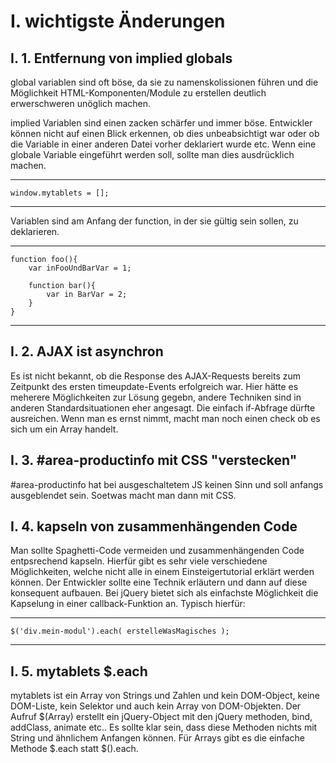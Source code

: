 I. wichtigste Änderungen
================================

I. 1. Entfernung von implied globals
------------------

global variablen sind oft böse, da sie zu namenskolissionen führen und die Möglichkeit HTML-Komponenten/Module zu erstellen deutlich erwerschweren unöglich machen.

implied Variablen sind einen zacken schärfer und immer böse. Entwickler können nicht auf einen Blick erkennen, ob dies unbeabsichtigt war oder ob die Variable in einer anderen Datei vorher deklariert wurde etc. Wenn eine globale Variable eingeführt werden soll, sollte man dies ausdrücklich machen.

---------------
	window.mytablets = [];
---------------

Variablen sind am Anfang der function, in der sie gültig sein sollen, zu deklarieren.

---------------
	function foo(){
		var inFooUndBarVar = 1;
		
		function bar(){
			var in BarVar = 2;
		}
	}
---------------



I. 2. AJAX ist asynchron
------------------

Es ist nicht bekannt, ob die Response des AJAX-Requests bereits zum Zeitpunkt des ersten timeupdate-Events erfolgreich war. Hier hätte es meherere Möglichkeiten zur Lösung gegebn, andere Techniken sind in anderen Standardsituationen eher angesagt. Die einfach if-Abfrage dürfte ausreichen. Wenn man es ernst nimmt, macht man noch einen check ob es sich um ein Array handelt.


I. 3. #area-productinfo mit CSS "verstecken"
------------------

#area-productinfo hat bei ausgeschaltetem JS keinen Sinn und soll anfangs ausgeblendet sein. Soetwas macht man dann mit CSS.


I. 4. kapseln von zusammenhängenden Code
------------------

Man sollte Spaghetti-Code vermeiden und zusammenhängenden Code entpsrechend kapseln. Hierfür gibt es sehr viele verschiedene Möglichkeiten, welche nicht alle in einem Einsteigertutorial erklärt werden können. Der Entwickler sollte eine Technik erläutern und dann auf diese konsequent aufbauen. Bei jQuery bietet sich als einfachste Möglichkeit die Kapselung in einer callback-Funktion an. Typisch hierfür:

---------------
	$('div.mein-modul').each( erstelleWasMagisches );
---------------


I. 5. mytablets $.each
------------------

mytablets ist ein Array von Strings und Zahlen und kein DOM-Object, keine DOM-Liste, kein Selektor und auch kein Array von DOM-Objekten. Der Aufruf $(Array) erstellt ein jQuery-Object mit den jQuery methoden, bind, addClass, animate etc.. Es sollte klar sein, dass diese Methoden nichts mit String und ähnlichem Anfangen können. Für Arrays gibt es die einfache Methode $.each statt $().each.
 